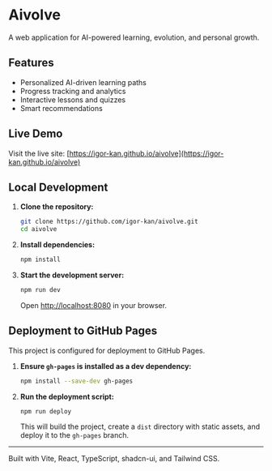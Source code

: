 # Aivolve

A web application for AI-powered learning, evolution, and personal growth.

## Features

- Personalized AI-driven learning paths
- Progress tracking and analytics
- Interactive lessons and quizzes
- Smart recommendations

## Live Demo

Visit the live site: [https://igor-kan.github.io/aivolve](https://igor-kan.github.io/aivolve)

## Local Development

1. **Clone the repository:**
    ```bash
    git clone https://github.com/igor-kan/aivolve.git
    cd aivolve
    ```
2. **Install dependencies:**
    ```bash
    npm install
    ```
3. **Start the development server:**
    ```bash
    npm run dev
    ```
    Open [http://localhost:8080](http://localhost:8080) in your browser.

## Deployment to GitHub Pages

This project is configured for deployment to GitHub Pages.

1. **Ensure `gh-pages` is installed as a dev dependency:**
    ```bash
    npm install --save-dev gh-pages
    ```
2. **Run the deployment script:**
    ```bash
    npm run deploy
    ```
    This will build the project, create a `dist` directory with static assets, and deploy it to the `gh-pages` branch.

---

Built with Vite, React, TypeScript, shadcn-ui, and Tailwind CSS.

